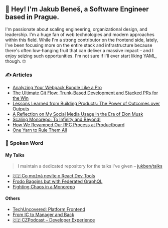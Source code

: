 ## 👋 Hey! I'm Jakub Beneš, a Software Engineer based in Prague.

I'm passionate about scaling engineering, organizational design, and leadership. I'm a huge fan of web technologies and modern approaches within this field. While I'm a strong contributor on the frontend side, lately, I've been focusing more on the entire stack and infrastructure because there's often low-hanging fruit that can deliver a massive impact – and I enjoy seizing such opportunities. I'm not sure if I'll ever start liking YAML, though. 🤓

### ✍️ Articles
<!-- last–articles/start --> 
- [Analyzing Your Webpack Bundle Like a Pro](https://jukben.codes/analyzing-your-webpack-bundle-like-a-pro)
- [The Ultimate Git Flow: Trunk-Based Development and Stacked PRs for the Win](https://jukben.codes/the-ultimate-git-flow-trunk-based-development-and-stacked-prs-for-the-win)
- [Lessons Learned from Building Products: The Power of Outcomes over Outputs](https://jukben.codes/lessons-learned-from-building-products-the-power-of-outcomes-over-outputs)
- [A Reflection on My Social Media Usage in the Era of Elon Musk](https://jukben.codes/a-reflection-on-my-social-media-usage-in-the-era-of-elon-musk)
- [Scaling Monorepo: To Infinity and Beyond!](https://jukben.codes/scaling-monorepo-to-infinity-and-beyond)
- [How We Revamped Our RFC Process at Productboard](https://jukben.codes/how-we-revamped-our-rfc-process-at-productboard)
- [One Yarn to Rule Them All](https://jukben.codes/one-yarn-to-rule-them-all)
<!-- last–articles/end --> 

### 🎤 Spoken Word

#### My Talks
> I maintain a dedicated repository for the talks I've given – [jukben/talks](https://github.com/jukben/talks)

- [🇨🇿 Co možná nevíte o React Dev Tools](https://www.youtube.com/watch?v=yG7yhaGQqg4)
- [Frodo Baggins but with Federated GraphQL](https://www.youtube.com/watch?v=2pNw4dKxFrk)
- [Fighting Chaos in a Monorepo](https://www.youtube.com/watch?v=qjcwXQCxQb4)

#### Others
- [TechUncovered: Platform Frontend](https://www.youtube.com/watch?v=uCuBKmAGAXQ)
- [From IC to Manager and Back](https://www.youtube.com/watch?v=RGyCmnO7iUk)
- [🇨🇿 CZPodcast – Developer Experience](https://open.spotify.com/episode/1se7TC0Ck8cNSHwarhE05r?si=8f5a5c5179104bf5)
